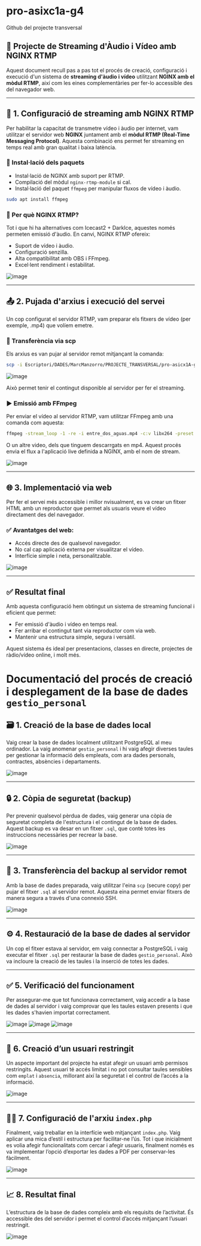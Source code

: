 # pro-asixc1a-g4
Github del projecte transversal

## 🎥 Projecte de Streaming d'Àudio i Vídeo amb NGINX RTMP

Aquest document recull pas a pas tot el procés de creació, configuració i execució d'un sistema de **streaming d'àudio i vídeo** utilitzant **NGINX amb el mòdul RTMP**, així com les eines complementàries per fer-lo accessible des del navegador web.

---

## 📡 1. Configuració de streaming amb NGINX RTMP

Per habilitar la capacitat de transmetre vídeo i àudio per internet, vam utilitzar el servidor web **NGINX** juntament amb el **mòdul RTMP (Real-Time Messaging Protocol)**. Aquesta combinació ens permet fer streaming en temps real amb gran qualitat i baixa latència.

### 🔧 Instal·lació dels paquets

- Instal·lació de NGINX amb suport per RTMP.
- Compilació del mòdul `nginx-rtmp-module` si cal.
- Instal·lació del paquet `ffmpeg` per manipular fluxos de vídeo i àudio.

```bash
sudo apt install ffmpeg
```

### 🧠 Per què NGINX RTMP?

Tot i que hi ha alternatives com Icecast2 + DarkIce, aquestes només permeten emissió d'àudio. En canvi, NGINX RTMP ofereix:

- Suport de vídeo i àudio.
- Configuració senzilla.
- Alta compatibilitat amb OBS i FFmpeg.
- Excel·lent rendiment i estabilitat.

![image](https://github.com/user-attachments/assets/9fc02e5c-6260-4991-8845-4e1d2e93cc2c)

---

## 📤 2. Pujada d'arxius i execució del servei

Un cop configurat el servidor RTMP, vam preparar els fitxers de vídeo (per exemple, .mp4) que volíem emetre.

### 🚀 Transferència via scp

Els arxius es van pujar al servidor remot mitjançant la comanda:

```bash
scp -i Escriptori/DADES/MarcManzorro/PROJECTE_TRANSVERSAL/pro-asicx1A-grup4.pem Escriptori/DADES/MarcManzorro/PROJECTE_TRANSVERSAL/entre_dos_aguas.mp4  ubuntu@54.164.134.61:/home/ubuntu/
```
![image](https://github.com/user-attachments/assets/ce4652c3-f643-4d32-9ad5-bb5f30293eec)

Això permet tenir el contingut disponible al servidor per fer el streaming.

### ▶️ Emissió amb FFmpeg

Per enviar el vídeo al servidor RTMP, vam utilitzar FFmpeg amb una comanda com aquesta:

```bash
ffmpeg -stream_loop -1 -re -i entre_dos_aguas.mp4 -c:v libx264 -preset veryfast -c:a aac -f flv rtmp://54.164.134.61:1935/live/stream
```
O un altre video, dels que tinguem descarrgats en mp4.
Aquest procés envia el flux a l'aplicació live definida a NGINX, amb el nom de stream.


![image](https://github.com/user-attachments/assets/833430f5-5c25-4d2d-9069-b0cb47689c05)

---

## 🌐 3. Implementació via web

Per fer el servei més accessible i millor nvisualment, es va crear un fitxer HTML amb un reproductor que permet als usuaris veure el vídeo directament des del navegador.


### ✅ Avantatges del web:

- Accés directe des de qualsevol navegador.
- No cal cap aplicació externa per visualitzar el vídeo.
- Interfície simple i neta, personalitzable.

![image](https://github.com/user-attachments/assets/bab52df9-03a5-47ff-a17f-da9f0cd808b1)

---

## ✅ Resultat final

Amb aquesta configuració hem obtingut un sistema de streaming funcional i eficient que permet:

- Fer emissió d'àudio i vídeo en temps real.
- Fer arribar el contingut tant via reproductor com via web.
- Mantenir una estructura simple, segura i versàtil.

Aquest sistema és ideal per presentacions, classes en directe, projectes de ràdio/vídeo online, i molt més.


# Documentació del procés de creació i desplegament de la base de dades `gestio_personal`

## 🗃️ 1. Creació de la base de dades local

Vaig crear la base de dades localment utilitzant PostgreSQL al meu ordinador. La vaig anomenar `gestio_personal` i hi vaig afegir diverses taules per gestionar la informació dels empleats, com ara dades personals, contractes, absències i departaments.

![image](https://github.com/user-attachments/assets/7be283fe-2bf7-4031-86d4-1d2187990ed1)

---

## 🔒 2. Còpia de seguretat (backup)

Per prevenir qualsevol pèrdua de dades, vaig generar una còpia de seguretat completa de l'estructura i el contingut de la base de dades. Aquest backup es va desar en un fitxer `.sql`, que conté totes les instruccions necessàries per recrear la base.

![image](https://github.com/user-attachments/assets/7991c879-24c4-41a6-ac9c-8f62b95bb7eb)

---

## 🔁 3. Transferència del backup al servidor remot

Amb la base de dades preparada, vaig utilitzar l'eina `scp` (secure copy) per pujar el fitxer `.sql` al servidor remot. Aquesta eina permet enviar fitxers de manera segura a través d'una connexió SSH.

![image](https://github.com/user-attachments/assets/afd9f994-1224-4f50-96e7-d84d1d97435e)

---

## ⚙️ 4. Restauració de la base de dades al servidor

Un cop el fitxer estava al servidor, em vaig connectar a PostgreSQL i vaig executar el fitxer `.sql` per restaurar la base de dades `gestio_personal`. Això va incloure la creació de les taules i la inserció de totes les dades.


---

## ✅ 5. Verificació del funcionament

Per assegurar-me que tot funcionava correctament, vaig accedir a la base de dades al servidor i vaig comprovar que les taules estaven presents i que les dades s'havien importat correctament.

![image](https://github.com/user-attachments/assets/ad16fcc6-6f01-4112-87a8-08cdf0c77ce8)
![image](https://github.com/user-attachments/assets/1cef5163-ebc3-40b8-b4d2-c76fbe9d674b)
![image](https://github.com/user-attachments/assets/15981f21-8782-4385-a0c4-169ff833cd16)

---

## 🧱 6. Creació d’un usuari restringit

Un aspecte important del projecte ha estat afegir un usuari amb permisos restringits. Aquest usuari té accés limitat i no pot consultar taules sensibles com `emplat` i `absencia`, millorant així la seguretat i el control de l’accés a la informació.

![image](https://github.com/user-attachments/assets/06afad46-2e69-424d-900f-9e0f911616be)

---

## 🧑‍💻 7. Configuració de l'arxiu `index.php`

Finalment, vaig treballar en la interfície web mitjançant `index.php`. Vaig aplicar una mica d’estil i estructura per facilitar-ne l’ús. Tot i que inicialment es volia afegir funcionalitats com cercar i afegir usuaris, finalment només es va implementar l’opció d’exportar les dades a PDF per conservar-les fàcilment.

![image](https://github.com/user-attachments/assets/25c74adf-4dcb-48b8-9e69-099f43cb1507)

---

## 📈 8. Resultat final

L’estructura de la base de dades compleix amb els requisits de l’activitat. És accessible des del servidor i permet el control d’accés mitjançant l’usuari restringit.

![image](https://github.com/user-attachments/assets/66c0716e-4187-4382-9ab0-30954ed73a54)
